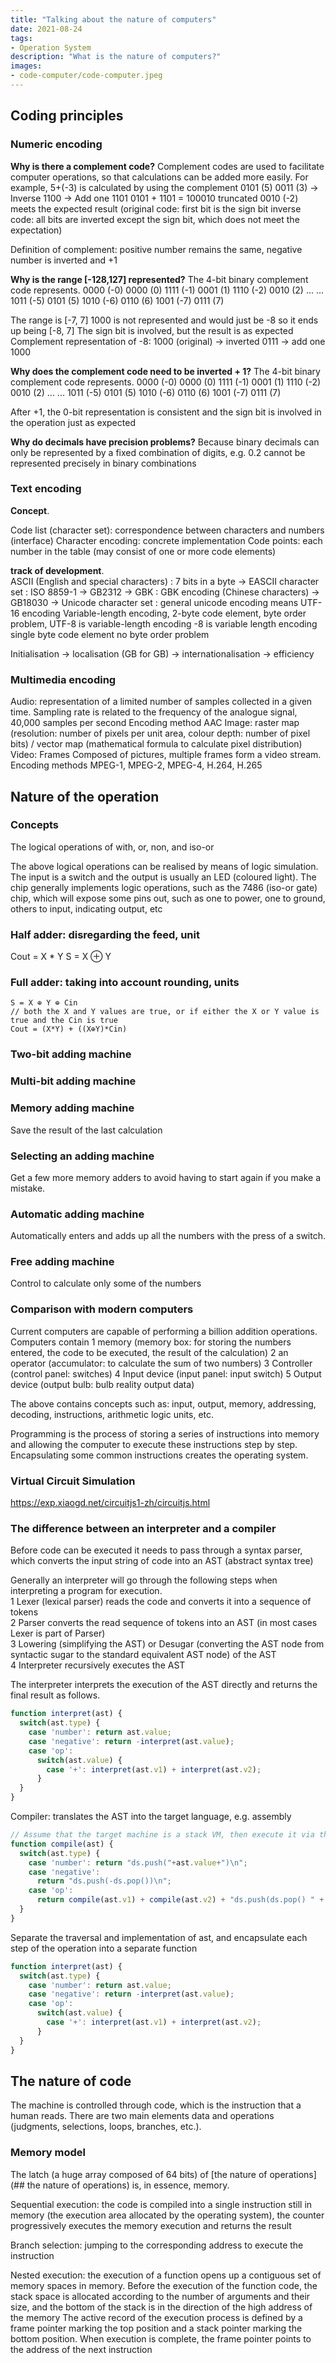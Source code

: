 ```yaml
---
title: "Talking about the nature of computers"
date: 2021-08-24
tags:
- Operation System
description: "What is the nature of computers?"
images:
- code-computer/code-computer.jpeg
---
```


## Coding principles

### Numeric encoding

**Why is there a complement code?**
Complement codes are used to facilitate computer operations, so that calculations can be added more easily. For example, 5+(-3) is calculated by using the complement
0101 (5)
0011 (3) -> Inverse 1100 -> Add one 1101 
0101 + 1101 = 100010 truncated 0010 (-2) meets the expected result (original code: first bit is the sign bit inverse code: all bits are inverted except the sign bit, which does not meet the expectation)

Definition of complement: positive number remains the same, negative number is inverted and +1 

**Why is the range [-128,127] represented?**
The 4-bit binary complement code represents. 
0000 (-0) 0000 (0) 
1111 (-1) 0001 (1) 
1110 (-2) 0010 (2) 
...       ...
1011 (-5) 0101 (5) 
1010 (-6) 0110 (6) 
1001 (-7) 0111 (7)

The range is [-7, 7] 1000 is not represented and would just be -8 so it ends up being [-8, 7] The sign bit is involved, but the result is as expected
Complement representation of -8: 1000 (original) -> inverted 0111 -> add one 1000

**Why does the complement code need to be inverted + 1?**
The 4-bit binary complement code represents. 
0000 (-0) 0000 (0) 
1111 (-1) 0001 (1) 
1110 (-2) 0010 (2) 
...       ...
1011 (-5) 0101 (5) 
1010 (-6) 0110 (6) 
1001 (-7) 0111 (7)

After +1, the 0-bit representation is consistent and the sign bit is involved in the operation just as expected

**Why do decimals have precision problems?**
Because binary decimals can only be represented by a fixed combination of digits, e.g. 0.2 cannot be represented precisely in binary combinations

### Text encoding

**Concept**.  

Code list (character set): correspondence between characters and numbers (interface)
Character encoding: concrete implementation
Code points: each number in the table (may consist of one or more code elements)

**track of development**.  
ASCII (English and special characters) : 7 bits in a byte -> EASCII character set : ISO 8859-1 -> GB2312 -> GBK : GBK encoding (Chinese characters) -> GB18030 -> Unicode character set : general unicode encoding means UTF-16 encoding Variable-length encoding, 2-byte code element, byte order problem, UTF-8 is variable-length encoding -8 is variable length encoding single byte code element no byte order problem

Initialisation -> localisation (GB for GB) -> internationalisation -> efficiency

### Multimedia encoding

Audio: representation of a limited number of samples collected in a given time. Sampling rate is related to the frequency of the analogue signal, 40,000 samples per second Encoding method AAC
Image: raster map (resolution: number of pixels per unit area, colour depth: number of pixel bits) / vector map (mathematical formula to calculate pixel distribution)
Video: Frames Composed of pictures, multiple frames form a video stream. Encoding methods MPEG-1, MPEG-2, MPEG-4, H.264, H.265

## Nature of the operation

### Concepts

The logical operations of with, or, non, and iso-or

The above logical operations can be realised by means of logic simulation. The input is a switch and the output is usually an LED (coloured light). The chip generally implements logic operations, such as the 7486 (iso-or gate) chip, which will expose some pins out, such as one to power, one to ground, others to input, indicating output, etc

### Half adder: disregarding the feed, unit

Cout = X * Y
S = X ⊕ Y

### Full adder: taking into account rounding, units

``` 
S = X ⊕ Y ⊕ Cin
// both the X and Y values are true, or if either the X or Y value is true and the Cin is true
Cout = (X*Y) + ((X⊕Y)*Cin)
```

### Two-bit adding machine

### Multi-bit adding machine
### Memory adding machine

Save the result of the last calculation

### Selecting an adding machine

Get a few more memory adders to avoid having to start again if you make a mistake.

### Automatic adding machine

Automatically enters and adds up all the numbers with the press of a switch. 

### Free adding machine

Control to calculate only some of the numbers

### Comparison with modern computers

Current computers are capable of performing a billion addition operations. Computers contain
1 memory (memory box: for storing the numbers entered, the code to be executed, the result of the calculation)
2 an operator (accumulator: to calculate the sum of two numbers)
3 Controller (control panel: switches)
4 Input device (input panel: input switch)
5 Output device (output bulb: bulb reality output data)

The above contains concepts such as: input, output, memory, addressing, decoding, instructions, arithmetic logic units, etc.

Programming is the process of storing a series of instructions into memory and allowing the computer to execute these instructions step by step. Encapsulating some common instructions creates the operating system.

### Virtual Circuit Simulation

https://exp.xiaogd.net/circuitjs1-zh/circuitjs.html

### The difference between an interpreter and a compiler

Before code can be executed it needs to pass through a syntax parser, which converts the input string of code into an AST (abstract syntax tree)

Generally an interpreter will go through the following steps when interpreting a program for execution.  
1 Lexer (lexical parser) reads the code and converts it into a sequence of tokens  
2 Parser converts the read sequence of tokens into an AST (in most cases Lexer is part of Parser)  
3 Lowering (simplifying the AST) or Desugar (converting the AST node from syntactic sugar to the standard equivalent AST node) of the AST  
4 Interpreter recursively executes the AST  

The interpreter interprets the execution of the AST directly and returns the final result as follows.

``` js
function interpret(ast) {
  switch(ast.type) {
    case 'number': return ast.value;
    case 'negative': return -interpret(ast.value);
    case 'op': 
      switch(ast.value) {
        case '+': interpret(ast.v1) + interpret(ast.v2);
      }
  }
}
```

Compiler: translates the AST into the target language, e.g. assembly

``` js
// Assume that the target machine is a stack VM, then execute it via the exec function
function compile(ast) {
  switch(ast.type) {
    case 'number': return "ds.push("+ast.value+")\n";
    case 'negative':
      return "ds.push(-ds.pop())\n";
    case 'op':
      return compile(ast.v1) + compile(ast.v2) + "ds.push(ds.pop() " + ast.value + " ds.pop())\n";
  }
}

```

Separate the traversal and implementation of ast, and encapsulate each step of the operation into a separate function

``` js
function interpret(ast) {
  switch(ast.type) {
    case 'number': return ast.value;
    case 'negative': return -interpret(ast.value);
    case 'op': 
      switch(ast.value) {
        case '+': interpret(ast.v1) + interpret(ast.v2);
      }
  }
}
```

## The nature of code

The machine is controlled through code, which is the instruction that a human reads. There are two main elements data and operations (judgments, selections, loops, branches, etc.).

### Memory model

The latch (a huge array composed of 64 bits) of [the nature of operations](## the nature of operations) is, in essence, memory.

Sequential execution: the code is compiled into a single instruction still in memory (the execution area allocated by the operating system), the counter progressively executes the memory execution and returns the result

Branch selection: jumping to the corresponding address to execute the instruction

Nested execution: the execution of a function opens up a contiguous set of memory spaces in memory. Before the execution of the function code, the stack space is allocated according to the number of arguments and their size, and the bottom of the stack is in the direction of the high address of the memory
The active record of the execution process is defined by a frame pointer marking the top position and a stack pointer marking the bottom position. When execution is complete, the frame pointer points to the address of the next instruction
